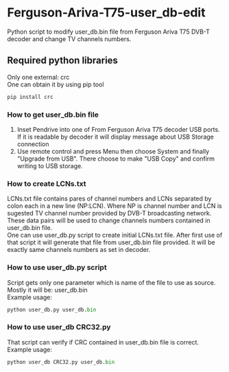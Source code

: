 # Ferguson-Ariva-T75-user_db-edit
Python script to modify user_db.bin file from Ferguson Ariva T75 DVB-T decoder and change TV channels numbers.
## Required python libraries
Only one external: crc<br>
One can obtain it by using pip tool
```sh
pip install crc
```
### How to get user_db.bin file
1. Inset Pendrive into one of From Ferguson Ariva T75 decoder USB ports. If it is readable by decoder it will display message about USB Storage connection
2. Use remote control and press Menu then choose System and finally "Upgrade from USB". There choose to make "USB Copy" and confirm writing to USB storage.
### How to create LCNs.txt
LCNs.txt file contains pares of channel numbers and LCNs separated by colon each in a new line (NP:LCN). Where NP is channel number and LCN is sugested TV channel number provided by DVB-T broadcasting network.<br>
These data pairs will be used to change channels numbers contained in user_db.bin file.<br>
One can use user_db.py script to create initial LCNs.txt file. After first use of that script it will generate that file from user_db.bin file provided. It will be exactly same channels numbers as set in decoder.
### How to use user_db.py script
Script gets only one parameter which is name of the file to use as source. Mostly it will be: user_db.bin<br>
Example usage:<br>
```python
python user_db.py user_db.bin
```
### How to use user_db CRC32.py
That script can verify if CRC contained in user_db.bin file is correct.<br>
Example usage:<br>
```python
python user_db CRC32.py user_db.bin
```
